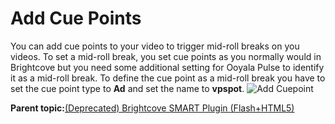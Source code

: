 # Add Cue Points

You can add cue points to your video to trigger mid-roll breaks on you videos. To set a mid-roll break, you set cue points as you normally would in Brightcove but you need some additional setting for Ooyala Pulse to identify it as a mid-roll break. To define the cue point as a mid-roll break you have to set the cue point type to **Ad** and set the name to **vpspot**. ![Add Cuepoint](../../image/add_cuepoint.jpg)

**Parent topic:**[\(Deprecated\) Brightcove SMART Plugin \(Flash+HTML5\)](../../../oadtech/ad_serving/dg/plugin_bc_smart_flash_html5_deprecated.md)

